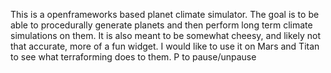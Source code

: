This is a openframeworks based planet climate simulator. The goal is to be able to procedurally generate planets and then perform long term climate simulations on them. 
It is also meant to be somewhat cheesy, and likely not that accurate, more of a fun widget. I would like to use it on Mars and Titan to see what terraforming
does to them. 
P to pause/unpause
